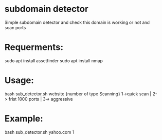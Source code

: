 # subdomain detector
Simple subdomain detector
and check this domain is working or not and scan ports
# Requerments:
sudo apt install assetfinder
sudo apt install nmap
# Usage:
bash sub_detector.sh website {number of type Scanning}
1->quick scan | 2-> frist 1000 ports | 3-> aggressive
# Example:
bash sub_detector.sh yahoo.com 1
